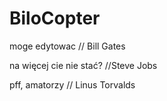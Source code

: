 BiloCopter
==========

moge edytowac // Bill Gates

na więcej cie nie stać? //Steve Jobs

pff, amatorzy // Linus Torvalds

